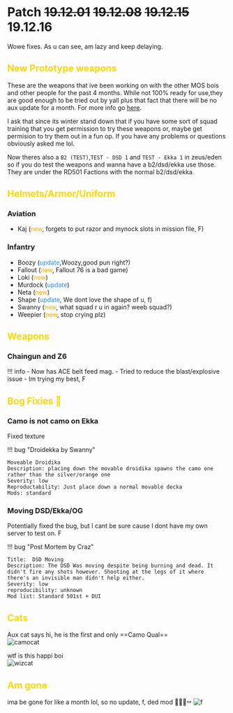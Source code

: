 [yoda]: https://cdn.discordapp.com/attachments/457505629729325056/655853630225776641/wowe.png "wowe"
[wizcat]: https://cdn.discordapp.com/attachments/360059353581092864/655869484044648468/image0-4.jpg "wizcat"
[camocat]: https://cdn.discordapp.com/attachments/457690691749806113/655884298926424077/image4.jpg "camocat"

# Patch ~~19.12.01~~ ~~19.12.08~~ ~~19.12.15~~ 19.12.16

Wowe fixes. As u can see, am lazy and keep delaying.

## <span style="color:gold">New Prototype weapons</span>

These are the weapons that ive been working on with the other MOS bois and other people for the past 4 months. While not 100% ready for use,they are good enough to be tried out by yall plus that fact that there will be no aux update for a month. For more info go [here](https://aux-mkdocs.readthedocs.io/en/latest/projects/prototype/). 

I ask that since its winter stand down that if you have some sort of squad training that you get permission to try these weapons or, maybe get permision to try them out in a fun op. If you have any problems or questions obviously asked me lol. 

Now theres also a `B2 (TEST)`,`TEST - DSD 1` and `TEST - Ekka 1` in zeus/eden so if you do test the weapons and wanna have a b2/dsd/ekka use those. They are under the RD501 Factions with the normal b2/dsd/ekka.

## <span style="color:gold">Helmets/Armor/Uniform</span> 

<!-- ### Airborneeeee

- Purge armor rework (<span style="color:cyan">new</span>, Big thank calo man) -->

### Aviation

<!-- - Gothic (<span style="color:orange">new</span>) -->
- Kaj (<span style="color:orange">new</span>, forgets to put razor and mynock slots in mission file, F)

### Infantry

- Boozy (<span style="color:dodgerblue">update</span>,Woozy,good pun right?)
- Fallout (<span style="color:orange">new</span>, Fallout 76 is a bad game)
- Loki (<span style="color:orange">new</span>)
- Murdock (<span style="color:dodgerblue">update</span>)
- Neta (<span style="color:orange">new</span>)
- Shape (<span style="color:dodgerblue">update</span>, We dont love the shape of u, f)
- Swanny (<span style="color:orange">new</span>, what squad r u in again? weeb squad?)
- Weepier (<span style="color:orange">new</span>, stop crying plz)
## <span style="color:gold">Weapons</span>

### Chaingun and Z6

!!! info 
    - Now has ACE belt feed mag.
    - Tried to reduce the blast/explosive issue
    - Im trying my best, F

## <span style="color:gold">Bog Fixies 🐛</span>

### Camo is not camo on Ekka
Fixed texture

!!! bug "Droidekka by Swanny"

    
    Moveable Droidika  
    Description: placing down the movable droidika spawns the camo one rather than the silver/orange one  
    Severity: low  
    Reproductability: Just place down a normal movable decka  
    Mods: standard  
    
### Moving DSD/Ekka/OG
Potentially fixed the bug, but I cant be sure cause I dont have my own server to test on. F

!!! bug "Post Mortem by Craz"


    
    Title:  DSD Moving  
    Description: The DSD Was moving despite being burning and dead. It didn't fire any shots however. Shooting at the legs of it where there's an invisible man didn't help either.  
    Severity: low  
    reproducibility: unknown   
    Mod list: Standard 501st + DUI

## <span style="color:gold">Cats</span>    

Aux cat says hi, he is the first and only ==Camo Qual==  
![camocat][camocat]

wtf is this happi boi  
![wizcat][wizcat]

## <span style="color:gold">Am gone</span>

ima be gone for like a month lol, so no update, f, ded mod 🙌🧟‍♂️⚰️
![f][yoda]